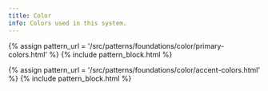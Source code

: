 ```yaml
---
title: Color
info: Colors used in this system. 
---
```



{% assign pattern_url = '/src/patterns/foundations/color/primary-colors.html' %}
{% include pattern_block.html %}

{% assign pattern_url = '/src/patterns/foundations/color/accent-colors.html' %}
{% include pattern_block.html %}